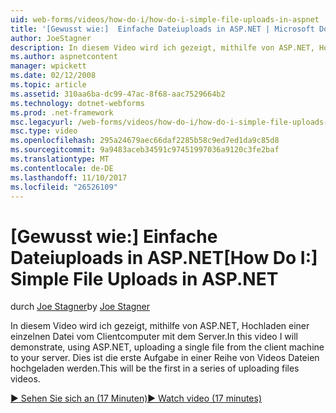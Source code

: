 ```yaml
---
uid: web-forms/videos/how-do-i/how-do-i-simple-file-uploads-in-aspnet
title: '[Gewusst wie:]  Einfache Dateiuploads in ASP.NET | Microsoft Docs'
author: JoeStagner
description: In diesem Video wird ich gezeigt, mithilfe von ASP.NET, Hochladen einer einzelnen Datei vom Clientcomputer mit dem Server. Dies ist die erste Aufgabe in einer Reihe von Upload wird...
ms.author: aspnetcontent
manager: wpickett
ms.date: 02/12/2008
ms.topic: article
ms.assetid: 310aa6ba-dc99-47ac-8f68-aac7529664b2
ms.technology: dotnet-webforms
ms.prod: .net-framework
msc.legacyurl: /web-forms/videos/how-do-i/how-do-i-simple-file-uploads-in-aspnet
msc.type: video
ms.openlocfilehash: 295a24679aec66daf2285b58c9ed7ed1da9c85d8
ms.sourcegitcommit: 9a9483aceb34591c97451997036a9120c3fe2baf
ms.translationtype: MT
ms.contentlocale: de-DE
ms.lasthandoff: 11/10/2017
ms.locfileid: "26526109"
---
```

<a name="how-do-i--simple-file-uploads-in-aspnet"></a><span data-ttu-id="e6dd1-104">[Gewusst wie:]  Einfache Dateiuploads in ASP.NET</span><span class="sxs-lookup"><span data-stu-id="e6dd1-104">[How Do I:]  Simple File Uploads in ASP.NET</span></span>
====================
<span data-ttu-id="e6dd1-105">durch [Joe Stagner](https://github.com/JoeStagner)</span><span class="sxs-lookup"><span data-stu-id="e6dd1-105">by [Joe Stagner](https://github.com/JoeStagner)</span></span>

<span data-ttu-id="e6dd1-106">In diesem Video wird ich gezeigt, mithilfe von ASP.NET, Hochladen einer einzelnen Datei vom Clientcomputer mit dem Server.</span><span class="sxs-lookup"><span data-stu-id="e6dd1-106">In this video I will demonstrate, using ASP.NET, uploading a single file from the client machine to your server.</span></span> <span data-ttu-id="e6dd1-107">Dies ist die erste Aufgabe in einer Reihe von Videos Dateien hochgeladen werden.</span><span class="sxs-lookup"><span data-stu-id="e6dd1-107">This will be the first in a series of uploading files videos.</span></span>

[<span data-ttu-id="e6dd1-108">&#9654; Sehen Sie sich an (17 Minuten)</span><span class="sxs-lookup"><span data-stu-id="e6dd1-108">&#9654; Watch video (17 minutes)</span></span>](https://channel9.msdn.com/Blogs/ASP-NET-Site-Videos/how-do-i-simple-file-uploads-in-aspnet)
